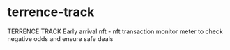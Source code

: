 # terrence-track
TERRENCE TRACK Early arrival nft - nft transaction monitor meter to check negative odds and ensure safe deals
